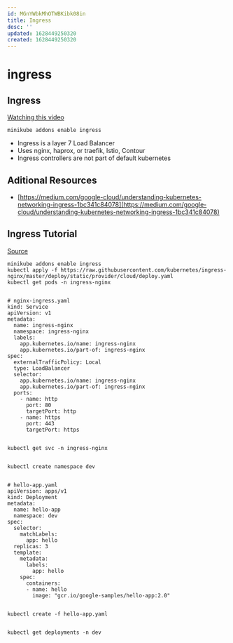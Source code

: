 ```yaml
---
id: MGnYWbkMhOTWBKibk08in
title: Ingress
desc: ''
updated: 1628449250320
created: 1628449250320
---
```

# ingress
Ingress
-------

[Watching this video](https://www.youtube.com/watch?v=GhZi4DxaxxE)

    minikube addons enable ingress
    

*   Ingress is a layer 7 Load Balancer
*   Uses nginx, haprox, or traefik, Istio, Contour
*   Ingress controllers are not part of default kubernetes

Aditional Resources
-------------------

*   [https://medium.com/google-cloud/understanding-kubernetes-networking-ingress-1bc341c84078](https://medium.com/google-cloud/understanding-kubernetes-networking-ingress-1bc341c84078)

Ingress Tutorial
----------------

[Source](https://devopscube.com/setup-ingress-kubernetes-nginx-controller/)

    minikube addons enable ingress
    kubectl apply -f https://raw.githubusercontent.com/kubernetes/ingress-nginx/master/deploy/static/provider/cloud/deploy.yaml
    kubectl get pods -n ingress-nginx
    

    # nginx-ingress.yaml
    kind: Service
    apiVersion: v1
    metadata:
      name: ingress-nginx
      namespace: ingress-nginx
      labels:
        app.kubernetes.io/name: ingress-nginx
        app.kubernetes.io/part-of: ingress-nginx
    spec:
      externalTrafficPolicy: Local
      type: LoadBalancer
      selector:
        app.kubernetes.io/name: ingress-nginx
        app.kubernetes.io/part-of: ingress-nginx
      ports:
        - name: http
          port: 80
          targetPort: http
        - name: https
          port: 443
          targetPort: https
    

    kubectl get svc -n ingress-nginx
    

    kubectl create namespace dev
    

    # hello-app.yaml
    apiVersion: apps/v1
    kind: Deployment
    metadata:
      name: hello-app
      namespace: dev
    spec:
      selector:
        matchLabels:
          app: hello
      replicas: 3
      template:
        metadata:
          labels:
            app: hello
        spec:
          containers:
          - name: hello
            image: "gcr.io/google-samples/hello-app:2.0"
    

    kubectl create -f hello-app.yaml
    

    kubectl get deployments -n dev
